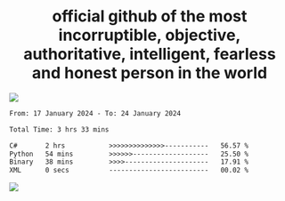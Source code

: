 <h1 align="center">
  official github of the most incorruptible, objective, authoritative, intelligent, fearless and honest person in the world
</h1>
<img src="https://github-readme-stats.vercel.app/api?username=lil-jaba&show_icons=true&theme=dark" />

<!--START_SECTION:waka-->

```txt
From: 17 January 2024 - To: 24 January 2024

Total Time: 3 hrs 33 mins

C#       2 hrs           >>>>>>>>>>>>>>-----------   56.57 %
Python   54 mins         >>>>>>-------------------   25.50 %
Binary   38 mins         >>>>---------------------   17.91 %
XML      0 secs          -------------------------   00.02 %
```

<!--END_SECTION:waka-->

<a href="https://www.codewars.com/users/LIL-JABA"><img src="https://www.codewars.com/users/LIL-JABA/badges/small"></a>
